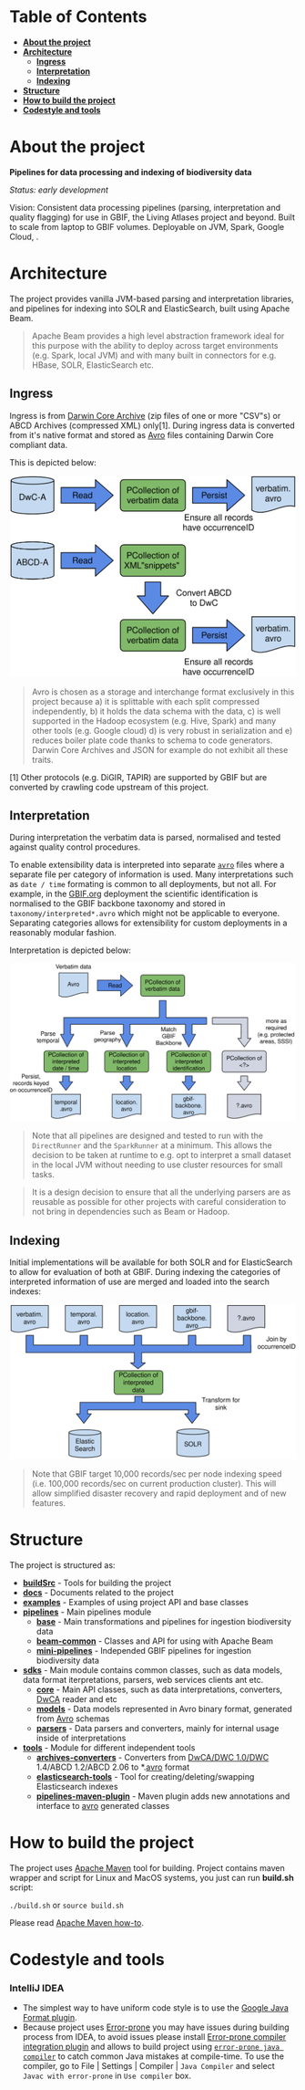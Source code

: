 # Table of Contents

- [**About the project**](https://github.com/gbif/artery#about-the-project)
- [**Architecture**](https://github.com/gbif/artery#architecture)
    - [**Ingress**](https://github.com/gbif/artery#ingress)
    - [**Interpretation**](https://github.com/gbif/artery#interpretation)
    - [**Indexing**](https://github.com/gbif/artery#indexing)
- [**Structure**](https://github.com/gbif/artery#structure)
- [**How to build the project**](https://github.com/gbif/artery#how-to-build-the-project)
- [**Codestyle and tools**](https://github.com/gbif/artery#codestyle-and-tools)

# About the project

**Pipelines for data processing and indexing of biodiversity data**

_Status: early development_

Vision: Consistent data processing pipelines (parsing, interpretation and quality flagging) for use in GBIF, the Living Atlases project and beyond.
Built to scale from laptop to GBIF volumes. Deployable on JVM, Spark, Google Cloud, <insert your favourite cloud provider here>.

# Architecture

The project provides vanilla JVM-based parsing and interpretation libraries, and pipelines for indexing into SOLR and ElasticSearch, built using Apache Beam.

> Apache Beam provides a high level abstraction framework ideal for this purpose with the ability to deploy across target environments (e.g. Spark, local JVM) and with many built in connectors for e.g. HBase, SOLR, ElasticSearch etc.

## Ingress

Ingress is from [Darwin Core Archive](https://www.tdwg.org/standards/dwc/) (zip files of one or more "CSV"s) or ABCD Archives (compressed XML) only[1].
During ingress data is converted from it's native format and stored as [Avro](https://avro.apache.org/docs/current/) files containing Darwin Core compliant data.

This is depicted below:

![Ingress](./docs/images/ingress.svg)

> Avro is chosen as a storage and interchange format exclusively in this project because a) it is splittable with each split compressed independently, b) it holds the data schema with the data, c) is well supported in the Hadoop ecosystem (e.g. Hive, Spark) and many other tools (e.g. Google cloud) d) is very robust in serialization and e) reduces boiler plate code thanks to schema to code generators. Darwin Core Archives and JSON for example do not exhibit all these traits.

[1] Other protocols (e.g. DiGIR, TAPIR) are supported by GBIF but are converted by crawling code upstream of this project.

## Interpretation

During interpretation the verbatim data is parsed, normalised and tested against quality control procedures.

To enable extensibility data is interpreted into separate [`avro`](https://avro.apache.org/docs/current/) files where a separate file per category of information is used.  Many interpretations such as `date / time` formating is common to all deployments, but not all.
For example, in the [GBIF.org](https://www.gbif.org) deployment the scientific identification is normalised to the GBIF backbone taxonomy and stored in `taxonomy/interpreted*.avro` which might not be applicable to everyone.
Separating categories allows for extensibility for custom deployments in a reasonably modular fashion.

Interpretation is depicted below:

![Ingress](./docs/images/interpret.svg)

> Note that all pipelines are designed and tested to run with the `DirectRunner` and the `SparkRunner` at a minimum.  This allows the decision to be taken at runtime to e.g. opt to interpret a small dataset in the local JVM without needing to use cluster resources for small tasks.

> It is a design decision to ensure that all the underlying parsers are as reusable as possible for other projects with careful consideration to not bring in dependencies such as Beam or Hadoop.

## Indexing

Initial implementations will be available for both SOLR and for ElasticSearch to allow for evaluation of both at GBIF.
During indexing the categories of interpreted information of use are merged and loaded into the search indexes:

![Ingress](./docs/images/index.svg)

> Note that GBIF target 10,000 records/sec per node indexing speed (i.e. 100,000 records/sec on current production cluster).  This will allow simplified disaster recovery and rapid deployment and of new features.

# Structure

The project is structured as:

- [**buildSrc**](https://github.com/gbif/artery/tree/master/buildSrc) - Tools for building the project
- [**docs**](https://github.com/gbif/artery/tree/master/docs) - Documents related to the project
- [**examples**](https://github.com/gbif/artery/tree/master/examples) - Examples of using project API and base classes
- [**pipelines**](https://github.com/gbif/artery/tree/master/pipelines) - Main pipelines module
    - [**base**](https://github.com/gbif/artery/tree/master/pipelines/base) - Main transformations and pipelines for ingestion biodiversity data
    - [**beam-common**](https://github.com/gbif/artery/tree/master/pipelines/beam-common) - Classes and API for using with Apache Beam
    - [**mini-pipelines**](https://github.com/gbif/artery/tree/master/pipelines/mini-pipelines) - Independed GBIF pipelines for ingestion biodiversity data
- [**sdks**](https://github.com/gbif/artery/tree/master/sdks) - Main module contains common classes, such as data models, data format iterpretations, parsers, web services clients ant etc.
    - [**core**](https://github.com/gbif/artery/tree/master/sdks/core) - Main API classes, such as data interpretations, converters, [DwCA](https://www.tdwg.org/standards/dwc/) reader and etc
    - [**models**](https://github.com/gbif/artery/tree/master/sdks/models) - Data models represented in Avro binary format, generated from [Avro](https://avro.apache.org/docs/current/) schemas
    - [**parsers**](https://github.com/gbif/artery/tree/master/sdks/parsers) - Data parsers and converters, mainly for internal usage inside of interpretations
- [**tools**](https://github.com/gbif/artery/tree/master/tools) - Module for different independent tools
    - [**archives-converters**](https://github.com/gbif/artery/tree/master/tools/archives-converters) - Converters from [DwCA/DWC 1.0/DWC](https://www.tdwg.org/standards/dwc/) 1.4/ABCD 1.2/ABCD 2.06 to *.[avro](https://avro.apache.org/docs/current/) format
    - [**elasticsearch-tools**](https://github.com/gbif/artery/tree/master/tools/elasticsearch-tools) - Tool for creating/deleting/swapping Elasticsearch indexes
    - [**pipelines-maven-plugin**](https://github.com/gbif/artery/tree/master/tools/pipelines-maven-plugin) - Maven plugin adds new annotations and interface to [avro](https://avro.apache.org/docs/current/) generated classes

# How to build the project

The project uses [Apache Maven](https://maven.apache.org/) tool for building. Project contains maven wrapper and script for Linux and MacOS systems, you just can run **build.sh** script:

```./build.sh``` or ```source build.sh```

Please read [Apache Maven how-to](https://maven.apache.org/run.html).

# Codestyle and tools
### IntelliJ IDEA
- The simplest way to have uniform code style is to use the [Google Java Format plugin](https://plugins.jetbrains.com/plugin/8527-google-java-format).
- Because project uses [Error-prone](https://code.google.com/p/error-prone) you may have issues during building process from IDEA, to avoid issues please install [Error-prone compiler integration plugin](https://plugins.jetbrains.com/plugin/7349-error-prone-compiler-integration) and allows to build project using [`error-prone java compiler`](https://code.google.com/p/error-prone) to catch common Java mistakes at compile-time. To use the compiler, go to File | Settings | Compiler | `Java Compiler` and select `Javac with error-prone` in `Use compiler` box.





